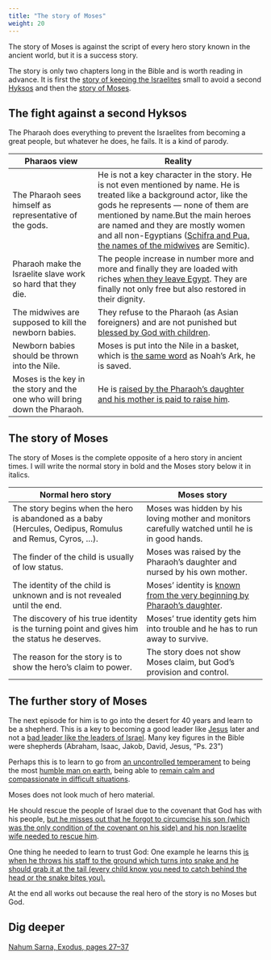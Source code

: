 ```yaml
---
title: "The story of Moses"
weight: 20
---
```


The story of Moses is against the script of every hero story known in the ancient world, but it is a success story.

The story is only two chapters long in the Bible and is worth reading in advance. It is first the [story of keeping the Israelites](https://www.bibleserver.com/NIV/Exodus1) small to avoid a second [Hyksos](../../../../bible/exodus/expl/the-story-before-the-exodus) and then the [story of Moses](https://www.bibleserver.com/NIV/Exodus2).

## The fight against a second Hyksos

<a name="f92d"></a>
The Pharaoh does everything to prevent the Israelites from becoming a great people, but whatever he does, he fails. It is a kind of parody.

| Pharaos view | Reality |
|--------------|---------|
| The Pharaoh sees himself as representative of the gods. | He is not a key character in the story. He is not even mentioned by name. He is treated like a background actor, like the gods he represents — none of them are mentioned by name.But the main heroes are named and they are mostly women and all non-Egyptians ([Schifra and Pua, the names of the midwives](https://www.bibleserver.com/NIV/Exodus1%3A15) are Semitic). |
| Pharaoh make the Israelite slave work so hard that they die. | The people increase in number more and more and finally they are loaded with riches [when they leave Egypt](https://www.bibleserver.com/NIV/Exodus12%3A35-36). They are finally not only free but also restored in their dignity. |
| The midwives are supposed to kill the newborn babies. | They refuse to the Pharaoh (as Asian foreigners) and are not punished but [blessed by God with children](https://www.bibleserver.com/NIV/Exodus1%3A21). |
| Newborn babies should be thrown into the Nile. | Moses is put into the Nile in a basket, which is [the same word](https://biblehub.com/hebrew/strongs_8392.htm) as Noah’s Ark, he is saved. |
| Moses is the key in the story and the one who will bring down the Pharaoh. | He is [raised by the Pharaoh’s daughter and his mother is paid to raise him](https://www.bibleserver.com/NIV/Exodus2%3A5-10). |

## The story of Moses

<a name="6f9c"></a>
The story of Moses is the complete opposite of a hero story in ancient times. I will write the normal story in bold and the Moses story below it in italics.

| Normal hero story | Moses story |
|-------------------|-------------|
| The story begins when the hero is abandoned as a baby (Hercules, Oedipus, Romulus and Remus, Cyros, …). | Moses was hidden by his loving mother and monitors carefully watched until he is in good hands. |
| The finder of the child is usually of low status. | Moses was raised by the Pharaoh’s daughter and nursed by his own mother. |
| The identity of the child is unknown and is not revealed until the end. | Moses’ identity is [known from the very beginning by Pharaoh’s daughter](https://www.bibleserver.com/NIV/Exodus2%3A6). |
| The discovery of his true identity is the turning point and gives him the status he deserves. | Moses’ true identity gets him into trouble and he has to run away to survive. |
| The reason for the story is to show the hero’s claim to power. | The story does not show Moses claim, but God’s provision and control. |

## The further story of Moses

<a name="371c"></a>
The next episode for him is to go into the desert for 40 years and learn to be a shepherd. This is a key to becoming a good leader like [Jesus](https://www.bibleserver.com/NIV/John10) later and not a [bad leader like the leaders of Israel](https://www.bibleserver.com/NIV/Ezekiel34). Many key figures in the Bible were shepherds (Abraham, Isaac, Jakob, David, Jesus, “Ps. 23”)

Perhaps this is to learn to go from [an uncontrolled temperament](https://www.bibleserver.com/NIV/Exodus2%3A11-12) to being the most [humble man on earth](https://www.bibleserver.com/NIV/Numbers12%3A3), being able to [remain calm and compassionate in difficult situations](https://www.bibleserver.com/NIV/Numbers12).

Moses does not look much of hero material.

He should rescue the people of Israel due to the covenant that God has with his people, [but he misses out that he forgot to circumcise his son (which was the only condition of the covenant on his side) and his non Israelite wife needed to rescue him](https://www.bibleserver.com/NIV/Exodus4%3A24-25).

One thing he needed to learn to trust God: One example he learns this [is when he throws his staff to the ground which turns into snake and he should grab it at the tail (every child know you need to catch behind the head or the snake bites you).](https://www.bibleserver.com/NIV/Exodus4%3A2-5)

At the end all works out because the real hero of the story is no Moses but God.

## Dig deeper

[Nahum Sarna, Exodus, pages 27–37](../../../../about/ressources/index.html#sarna_exo)

